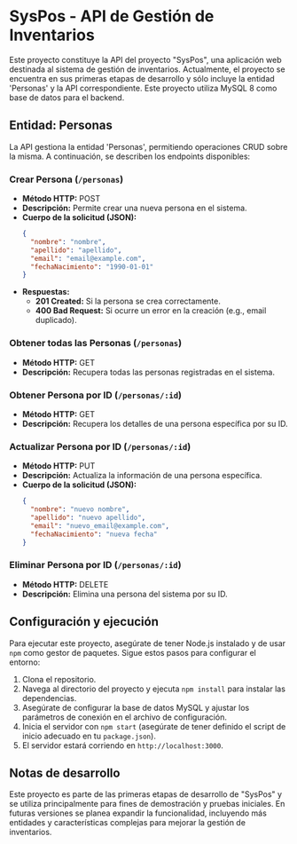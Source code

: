 
# SysPos - API de Gestión de Inventarios

Este proyecto constituye la API del proyecto "SysPos", una aplicación web destinada al sistema de gestión de inventarios. Actualmente, el proyecto se encuentra en sus primeras etapas de desarrollo y sólo incluye la entidad 'Personas' y la API correspondiente. Este proyecto utiliza MySQL 8 como base de datos para el backend.

## Entidad: Personas

La API gestiona la entidad 'Personas', permitiendo operaciones CRUD sobre la misma. A continuación, se describen los endpoints disponibles:

### Crear Persona (`/personas`)

- **Método HTTP:** POST
- **Descripción:** Permite crear una nueva persona en el sistema.
- **Cuerpo de la solicitud (JSON):**
  ```json
  {
    "nombre": "nombre",
    "apellido": "apellido",
    "email": "email@example.com",
    "fechaNacimiento": "1990-01-01"
  }
  ```
- **Respuestas:**
  - **201 Created:** Si la persona se crea correctamente.
  - **400 Bad Request:** Si ocurre un error en la creación (e.g., email duplicado).

### Obtener todas las Personas (`/personas`)

- **Método HTTP:** GET
- **Descripción:** Recupera todas las personas registradas en el sistema.

### Obtener Persona por ID (`/personas/:id`)

- **Método HTTP:** GET
- **Descripción:** Recupera los detalles de una persona específica por su ID.

### Actualizar Persona por ID (`/personas/:id`)

- **Método HTTP:** PUT
- **Descripción:** Actualiza la información de una persona específica.
- **Cuerpo de la solicitud (JSON):**
  ```json
  {
    "nombre": "nuevo nombre",
    "apellido": "nuevo apellido",
    "email": "nuevo_email@example.com",
    "fechaNacimiento": "nueva fecha"
  }
  ```

### Eliminar Persona por ID (`/personas/:id`)

- **Método HTTP:** DELETE
- **Descripción:** Elimina una persona del sistema por su ID.

## Configuración y ejecución

Para ejecutar este proyecto, asegúrate de tener Node.js instalado y de usar `npm` como gestor de paquetes. Sigue estos pasos para configurar el entorno:

1. Clona el repositorio.
2. Navega al directorio del proyecto y ejecuta `npm install` para instalar las dependencias.
3. Asegúrate de configurar la base de datos MySQL y ajustar los parámetros de conexión en el archivo de configuración.
4. Inicia el servidor con `npm start` (asegúrate de tener definido el script de inicio adecuado en tu `package.json`).
5. El servidor estará corriendo en `http://localhost:3000`.

## Notas de desarrollo

Este proyecto es parte de las primeras etapas de desarrollo de "SysPos" y se utiliza principalmente para fines de demostración y pruebas iniciales. En futuras versiones se planea expandir la funcionalidad, incluyendo más entidades y características complejas para mejorar la gestión de inventarios.
